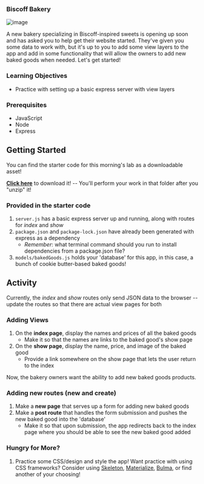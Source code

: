 ### Biscoff Bakery ###

![image](https://i.ytimg.com/vi/CIGk1sgCfSg/maxresdefault.jpg)

A new bakery specializing in Biscoff-inspired sweets is opening up soon and has asked you to help get their website started. They've given you some data to work with, but it's up to you to add some view layers to the app and add in some functionality that will allow the owners to add new baked goods when needed. Let's get started!

### **Learning Objectives**

- Practice with setting up a basic express server with view layers

### **Prerequisites**

- JavaScript
- Node
- Express

## **Getting Started**

You can find the starter code for this morning's lab as a downloadable asset!

**[Click here](https://github.com/katiemcmillin/biscoff-bakery/raw/main/biscoff-bakery.zip)** to download it! -- You'll perform your work in that folder after you "unzip" it!

### **Provided in the starter code**

1. `server.js` has a basic express server up and running, along with routes for *index* and *show*
2. `package.json` and `package-lock.json` have already been generated with express as a dependency
    - *Remember:* what terminal command should you run to install dependencies from a package.json file?
3. `models/bakedGoods.js` holds your 'database' for this app, in this case, a bunch of cookie butter-based baked goods!

## **Activity**

Currently, the *index* and *show* routes only send JSON data to the browser -- update the routes so that there are actual view pages for both

### **Adding Views**

1. On the **index page**, display the names and prices of all the baked goods
    - Make it so that the names are links to the baked good's show page
2. On the **show page**, display the name, price, and image of the baked good
    - Provide a link somewhere on the show page that lets the user return to the index

Now, the bakery owners want the ability to add new baked goods products.

### **Adding new routes (new and create)**

1. Make a **new page** that serves up a form for adding new baked goods
2. Make a **post route** that handles the form submission and pushes the new baked good into the 'database'
    - Make it so that upon submission, the app redirects back to the index page where you should be able to see the new baked good added

### **Hungry for More?**

1. Practice some CSS/design and style the app! Want practice with using CSS frameworks? Consider using [Skeleton](http://getskeleton.com/), [Materialize](http://materializecss.com/), [Bulma](https://bulma.io/), or find another of your choosing!
